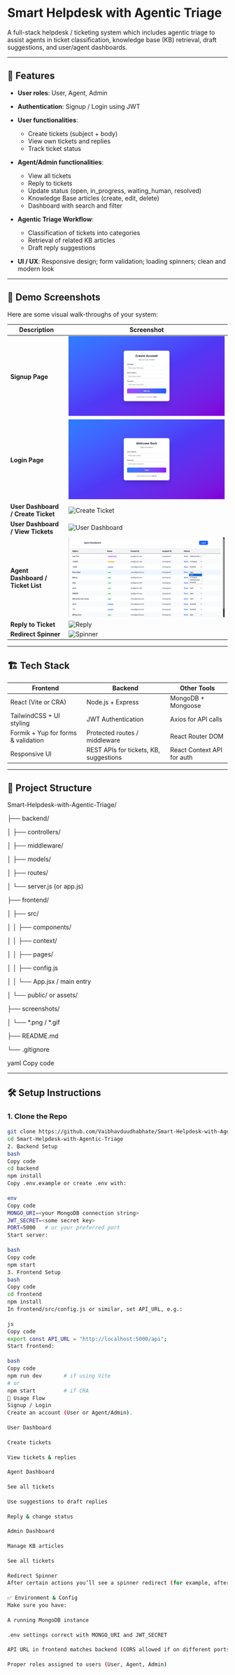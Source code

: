 # Smart Helpdesk with Agentic Triage

A full-stack helpdesk / ticketing system which includes agentic triage to assist agents in ticket classification, knowledge base (KB) retrieval, draft suggestions, and user/agent dashboards.  

---

## 🎯 Features

- **User roles**: User, Agent, Admin  
- **Authentication**: Signup / Login using JWT  
- **User functionalities**:  
  - Create tickets (subject + body)  
  - View own tickets and replies  
  - Track ticket status  

- **Agent/Admin functionalities**:  
  - View all tickets  
  - Reply to tickets  
  - Update status (open, in_progress, waiting_human, resolved)  
  - Knowledge Base articles (create, edit, delete)  
  - Dashboard with search and filter  

- **Agentic Triage Workflow**:  
  - Classification of tickets into categories  
  - Retrieval of related KB articles  
  - Draft reply suggestions  

- **UI / UX**: Responsive design; form validation; loading spinners; clean and modern look  

---

## 📸 Demo Screenshots  

Here are some visual walk-throughs of your system:

| Description | Screenshot |
|-------------|------------|
| **Signup Page** | ![Signup](./screenshots/signup.png) |
| **Login Page** | ![Login](./screenshots/login.png) |
| **User Dashboard / Create Ticket** | ![Create Ticket](./screenshots/create-ticket.png) |
| **User Dashboard / View Tickets** | ![User Dashboard](./screenshots/user-dashboard.png) |
| **Agent Dashboard / Ticket List** | ![Agent Dashboard](./screenshots/agent-dashboard.png) |
| **Reply to Ticket** | ![Reply](./screenshots/reply.png) |
| **Redirect Spinner** | ![Spinner](./screenshots/spinner.gif) |

---

## 🏗️ Tech Stack

| Frontend | Backend | Other Tools |
|----------|---------|-------------|
| React (Vite or CRA) | Node.js + Express | MongoDB + Mongoose |
| TailwindCSS + UI styling | JWT Authentication | Axios for API calls |
| Formik + Yup for forms & validation | Protected routes / middleware | React Router DOM |
| Responsive UI | REST APIs for tickets, KB, suggestions | React Context API for auth |

---

## 📂 Project Structure

Smart-Helpdesk-with-Agentic-Triage/

├── backend/

│ ├── controllers/

│ ├── middleware/

│ ├── models/

│ ├── routes/

│ └── server.js (or app.js)

├── frontend/

│ ├── src/

│ │ ├── components/

│ │ ├── context/

│ │ ├── pages/

│ │ ├── config.js

│ │ └── App.jsx / main entry

│ └── public/ or assets/

├── screenshots/

│ └── *.png / *.gif

├── README.md

└── .gitignore

yaml
Copy code

---

## 🛠️ Setup Instructions

### 1. Clone the Repo  
```bash
git clone https://github.com/Vaibhavduudhabhate/Smart-Helpdesk-with-Agentic-Triage.git
cd Smart-Helpdesk-with-Agentic-Triage
2. Backend Setup
bash
Copy code
cd backend
npm install
Copy .env.example or create .env with:

env
Copy code
MONGO_URI=<your MongoDB connection string>
JWT_SECRET=<some secret key>
PORT=5000   # or your preferred port
Start server:

bash
Copy code
npm start
3. Frontend Setup
bash
Copy code
cd frontend
npm install
In frontend/src/config.js or similar, set API_URL, e.g.:

js
Copy code
export const API_URL = "http://localhost:5000/api";
Start frontend:

bash
Copy code
npm run dev       # if using Vite
# or
npm start         # if CRA
🔑 Usage Flow
Signup / Login
Create an account (User or Agent/Admin).

User Dashboard

Create tickets

View tickets & replies

Agent Dashboard

See all tickets

Use suggestions to draft replies

Reply & change status

Admin Dashboard

Manage KB articles

See all tickets

Redirect Spinner
After certain actions you’ll see a spinner redirect (for example, after logout or unauthorized access).

✅ Environment & Config
Make sure you have:

A running MongoDB instance

.env settings correct with MONGO_URI and JWT_SECRET

API URL in frontend matches backend (CORS allowed if on different ports)

Proper roles assigned to users (User, Agent, Admin)